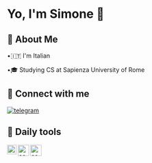 # Yo, I'm Simone 👋

## 🍁 About Me
•🇮🇹 I'm Italian

•🎓 Studying CS at Sapienza University of Rome

## 🔗 Connect with me


[![telegram](https://img.shields.io/badge/Telegram-2CA5E0?style=flat-squeare&logo=telegram&logoColor=white)](https://t.me/simone_cas/)


## 🧰 Daily tools
<img align="left" alt="codeSTACKr | Arch" width="22px" src="https://wiki.installgentoo.com/images/f/f9/Arch-linux-logo.png"/>   
<img align="left" alt="codeSTACKr | Zed" width="26px" alt="image" src="https://github.com/user-attachments/assets/03b17a24-27e7-4cc4-a04b-dbed297f25b0" />
<img align="left" alt="codeSTACKr | Zed" width="26px" alt="image" src="https://github.com/user-attachments/assets/a202ff64-8c9b-4cc9-8e8a-6cc62bd65c40" />
